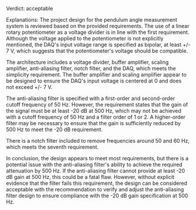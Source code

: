 Verdict: acceptable

Explanations: 
The project design for the pendulum angle measurement system is reviewed based on the provided requirements. The use of a linear rotary potentiometer as a voltage divider is in line with the first requirement. Although the voltage applied to the potentiometer is not explicitly mentioned, the DAQ's input voltage range is specified as bipolar, at least +/- 7 V, which suggests that the potentiometer's voltage should be compatible. 

The architecture includes a voltage divider, buffer amplifier, scaling amplifier, anti-aliasing filter, notch filter, and the DAQ, which meets the simplicity requirement. The buffer amplifier and scaling amplifier appear to be designed to ensure the DAQ's input voltage is centered at 0 and does not exceed +/- 7 V. 

The anti-aliasing filter is specified with a first-order and second-order cutoff frequency of 50 Hz. However, the requirement states that the gain of the signal must be at least -20 dB at 500 Hz, which may not be achieved with a cutoff frequency of 50 Hz and a filter order of 1 or 2. A higher-order filter may be necessary to ensure that the gain is sufficiently reduced by 500 Hz to meet the -20 dB requirement.

There is a notch filter included to remove frequencies around 50 and 60 Hz, which meets the seventh requirement.

In conclusion, the design appears to meet most requirements, but there is a potential issue with the anti-aliasing filter's ability to achieve the required attenuation by 500 Hz. If the anti-aliasing filter cannot provide at least -20 dB gain at 500 Hz, this could be a fatal flaw. However, without explicit evidence that the filter fails this requirement, the design can be considered acceptable with the recommendation to verify and adjust the anti-aliasing filter design to ensure compliance with the -20 dB gain specification at 500 Hz.